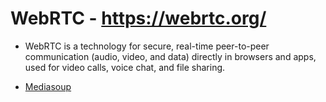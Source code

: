 


# WebRTC - https://webrtc.org/

- WebRTC is a technology for secure, real-time peer-to-peer communication (audio, video, and data) directly in browsers and apps, used for video calls, voice chat, and file sharing.

- [Mediasoup](./mediasoup)



